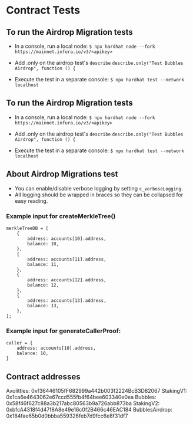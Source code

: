# Contract Tests

## To run the Airdrop Migration tests

-   In a console, run a local node:
    `$ npx hardhat node --fork https://mainnet.infura.io/v3/<apikey>`

-   Add .only on the airdrop test's `describe`
    `describe.only("Test Bubbles Airdrop", function () {`

-   Execute the test in a separate console:
    `$ npx hardhat test --network localhost`

## To run the Airdrop Migration tests

-   In a console, run a local node:
    `$ npx hardhat node --fork https://mainnet.infura.io/v3/<apikey>`

-   Add .only on the airdrop test's `describe`
    `describe.only("Test Bubbles Airdrop", function () {`

-   Execute the test in a separate console:
    `$ npx hardhat test --network localhost`

## About Airdrop Migrations test

-   You can enable/disable verbose logging by setting `c_verboseLogging`.
-   All logging should be wrapped in braces so they can be collapsed for easy reading.

### Example input for createMerkleTree()

```
merkleTreeDB = [
    {
        address: accounts[10].address,
        balance: 10,
    },
    {
        address: accounts[11].address,
        balance: 11,
    },
    {
        address: accounts[12].address,
        balance: 12,
    },
    {
        address: accounts[13].address,
        balance: 13,
    },
];
```

### Example input for generateCallerProof:

```
caller = {
    address: accounts[10].address,
    balance: 10,
}
```

## Contract addresses
Axolittles: 0xf36446105fF682999a442b003f2224BcB3D82067
StakingV1: 0x1ca6e4643062e67ccd555fb4f64bee603340e0ea
Bubbles: 0x58f46f627c88a3b217abc80563b9a726abb873ba
StakingV2: 0xbfcA4318f4d47f8A8e49e16c0f2B466c46EAC184
BubblesAirdrop: 0x184fae65b0d0bbba559326feb7d9fcc6e8f31df7
